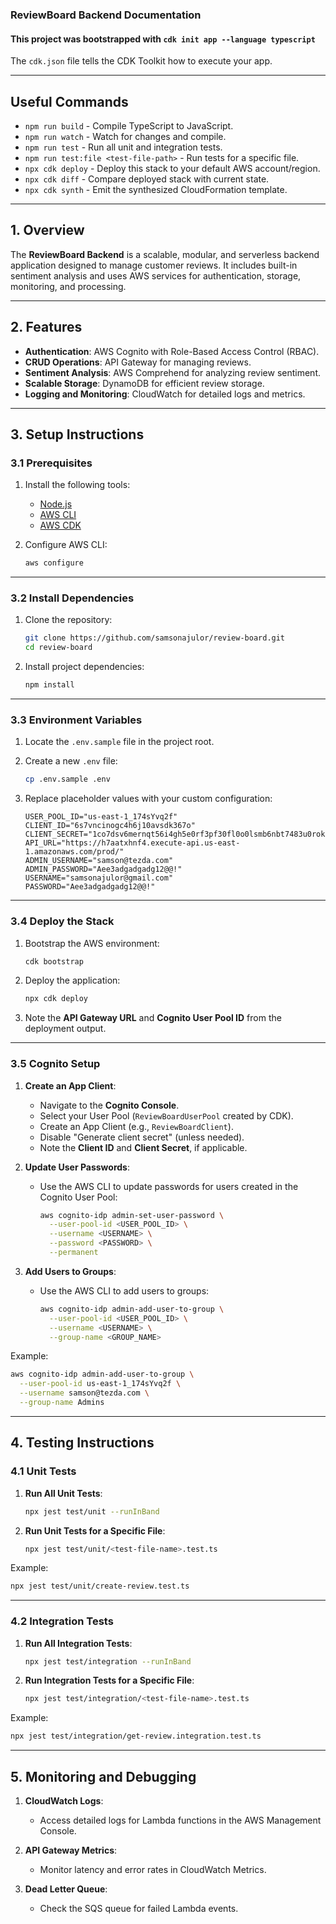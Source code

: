 ### **ReviewBoard Backend Documentation**

#### This project was bootstrapped with `cdk init app --language typescript`

The `cdk.json` file tells the CDK Toolkit how to execute your app.

---

## **Useful Commands**

- `npm run build` - Compile TypeScript to JavaScript.
- `npm run watch` - Watch for changes and compile.
- `npm run test` - Run all unit and integration tests.
- `npm run test:file <test-file-path>` - Run tests for a specific file.
- `npx cdk deploy` - Deploy this stack to your default AWS account/region.
- `npx cdk diff` - Compare deployed stack with current state.
- `npx cdk synth` - Emit the synthesized CloudFormation template.

---

## **1. Overview**

The **ReviewBoard Backend** is a scalable, modular, and serverless backend application designed to manage customer reviews. It includes built-in sentiment analysis and uses AWS services for authentication, storage, monitoring, and processing.

---

## **2. Features**

- **Authentication**: AWS Cognito with Role-Based Access Control (RBAC).
- **CRUD Operations**: API Gateway for managing reviews.
- **Sentiment Analysis**: AWS Comprehend for analyzing review sentiment.
- **Scalable Storage**: DynamoDB for efficient review storage.
- **Logging and Monitoring**: CloudWatch for detailed logs and metrics.

---

## **3. Setup Instructions**

### **3.1 Prerequisites**

1. Install the following tools:
   - [Node.js](https://nodejs.org/)
   - [AWS CLI](https://aws.amazon.com/cli/)
   - [AWS CDK](https://docs.aws.amazon.com/cdk/latest/guide/home.html)

2. Configure AWS CLI:
   ```bash
   aws configure
   ```

---

### **3.2 Install Dependencies**

1. Clone the repository:
   ```bash
   git clone https://github.com/samsonajulor/review-board.git
   cd review-board
   ```

2. Install project dependencies:
   ```bash
   npm install
   ```

---

### **3.3 Environment Variables**

1. Locate the `.env.sample` file in the project root.

2. Create a new `.env` file:
   ```bash
   cp .env.sample .env
   ```

3. Replace placeholder values with your custom configuration:
   ```plaintext
   USER_POOL_ID="us-east-1_174sYvq2f"
   CLIENT_ID="6s7vncinogc4h6j10avsdk367o"
   CLIENT_SECRET="1co7dsv6mernqt56i4gh5e0rf3pf30fl0o0lsmb6nbt7483u0rok"
   API_URL="https://h7aatxhnf4.execute-api.us-east-1.amazonaws.com/prod/"
   ADMIN_USERNAME="samson@tezda.com"
   ADMIN_PASSWORD="Aee3adgadgadg12@@!"
   USERNAME="samsonajulor@gmail.com"
   PASSWORD="Aee3adgadgadg12@@!"
   ```

---

### **3.4 Deploy the Stack**

1. Bootstrap the AWS environment:
   ```bash
   cdk bootstrap
   ```

2. Deploy the application:
   ```bash
   npx cdk deploy
   ```

3. Note the **API Gateway URL** and **Cognito User Pool ID** from the deployment output.

---

### **3.5 Cognito Setup**

1. **Create an App Client**:
   - Navigate to the **Cognito Console**.
   - Select your User Pool (`ReviewBoardUserPool` created by CDK).
   - Create an App Client (e.g., `ReviewBoardClient`).
   - Disable "Generate client secret" (unless needed).
   - Note the **Client ID** and **Client Secret**, if applicable.

2. **Update User Passwords**:
   - Use the AWS CLI to update passwords for users created in the Cognito User Pool:
     ```bash
     aws cognito-idp admin-set-user-password \
       --user-pool-id <USER_POOL_ID> \
       --username <USERNAME> \
       --password <PASSWORD> \
       --permanent
     ```

3. **Add Users to Groups**:
   - Use the AWS CLI to add users to groups:
     ```bash
     aws cognito-idp admin-add-user-to-group \
       --user-pool-id <USER_POOL_ID> \
       --username <USERNAME> \
       --group-name <GROUP_NAME>
     ```

Example:
```bash
aws cognito-idp admin-add-user-to-group \
  --user-pool-id us-east-1_174sYvq2f \
  --username samson@tezda.com \
  --group-name Admins
```

---

## **4. Testing Instructions**

### **4.1 Unit Tests**

1. **Run All Unit Tests**:
   ```bash
   npx jest test/unit --runInBand
   ```

2. **Run Unit Tests for a Specific File**:
   ```bash
   npx jest test/unit/<test-file-name>.test.ts
   ```

Example:
```bash
npx jest test/unit/create-review.test.ts
```

---

### **4.2 Integration Tests**

1. **Run All Integration Tests**:
   ```bash
   npx jest test/integration --runInBand
   ```

2. **Run Integration Tests for a Specific File**:
   ```bash
   npx jest test/integration/<test-file-name>.test.ts
   ```

Example:
```bash
npx jest test/integration/get-review.integration.test.ts
```

---

## **5. Monitoring and Debugging**

1. **CloudWatch Logs**:
   - Access detailed logs for Lambda functions in the AWS Management Console.

2. **API Gateway Metrics**:
   - Monitor latency and error rates in CloudWatch Metrics.

3. **Dead Letter Queue**:
   - Check the SQS queue for failed Lambda events.

